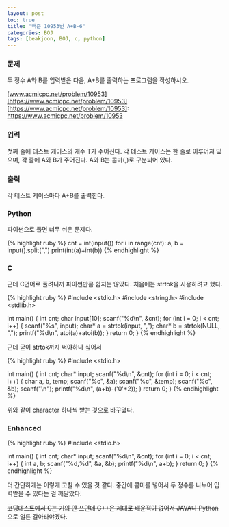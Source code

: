 ```yaml
---
layout: post
toc: true
title: "백준 10953번 A+B-6"
categories: BOJ
tags: [beakjoon, BOJ, c, python]
---
```


### 문제
두 정수 A와 B를 입력받은 다음, A+B를 출력하는 프로그램을 작성하시오.

[www.acmicpc.net/problem/10953][https://www.acmicpc.net/problem/10953]
[https://www.acmicpc.net/problem/10953]: https://www.acmicpc.net/problem/10953

### 입력
첫째 줄에 테스트 케이스의 개수 T가 주어진다.
각 테스트 케이스는 한 줄로 이루어져 있으며, 각 줄에 A와 B가 주어진다. A와 B는 콤마(,)로 구분되어 있다.

### 출력
각 테스트 케이스마다 A+B를 출력한다.

### Python
파이썬으로 풀면 너무 쉬운 문제다.

{% highlight ruby %}
cnt = int(input())
for i in range(cnt):
    a, b = input().split(",")
    print(int(a)+int(b))
{% endhighlight %}


### C
근데 C언어로 풀려니까 파이썬만큼 쉽지는 않았다.
처음에는 strtok을 사용하려고 했다.

{% highlight ruby %}
#include <stdio.h>
#include <string.h>
#include <stdlib.h>

int main()
{
    int cnt;
    char input[10];
    scanf("%d\n", &cnt);
    for (int i = 0; i < cnt; i++) {
        scanf("%s", input);
        char* a = strtok(input, ",");
        char* b = strtok(NULL, ",");
        printf("%d\n", atoi(a)+atoi(b));
    }
    return 0;
}
{% endhighlight %}

근데 굳이 strtok까지 써야하나 싶어서

{% highlight ruby %}
#include <stdio.h>

int main()
{
    int cnt;
    char* input;
    scanf("%d\n", &cnt);
    for (int i = 0; i < cnt; i++) {
        char a, b, temp;
        scanf("%c", &a);
        scanf("%c", &temp);
        scanf("%c", &b);
        scanf("\n");
        printf("%d\n", (a+b)-('0'*2));
    }
    return 0;
}
{% endhighlight %}

위와 같이 character 하나씩 받는 것으로 바꾸었다.


### Enhanced
{% highlight ruby %}
#include <stdio.h>

int main()
{
    int cnt;
    char* input;
    scanf("%d\n", &cnt);
    for (int i = 0; i < cnt; i++) {
        int a, b;
        scanf("%d,%d", &a, &b);
        printf("%d\n", a+b);
    }
    return 0;
}
{% endhighlight %}

더 간단하게는 이렇게 고칠 수 있을 것 같다.
중간에 콤마를 넣어서 두 정수를 나누어 입력받을 수 있다는 걸 깨달았다.

~~코딩테스트에서 C는 거의 안 쓰던데 C++은 제대로 배운적이 없어서 JAVA나 Python으로 얼른 갈아타야겠다.~~
